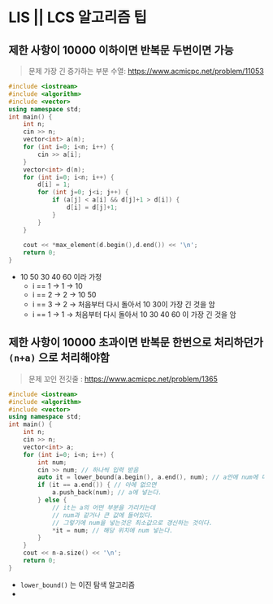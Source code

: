 # LIS || LCS 알고리즘 팁
## 제한 사항이 10000 이하이면 반복문 두번이면 가능
> 문제 가장 긴 증가하는 부분 수열: https://www.acmicpc.net/problem/11053   
   
```c++
#include <iostream>
#include <algorithm>
#include <vector>
using namespace std;
int main() {
    int n;
    cin >> n;
    vector<int> a(n);
    for (int i=0; i<n; i++) {
        cin >> a[i];
    }
    vector<int> d(n);
    for (int i=0; i<n; i++) {
        d[i] = 1;
        for (int j=0; j<i; j++) {
            if (a[j] < a[i] && d[j]+1 > d[i]) {
                d[i] = d[j]+1;
            }
        }
    }
    
    cout << *max_element(d.begin(),d.end()) << '\n';
    return 0;
}
```
* 10 50 30 40 60 이라 가정
  * i == 1 -> 1 -> 10
  * i == 2 -> 2 -> 10 50
  * i == 3 -> 2 -> 처음부터 다시 돌아서 10 30이 가장 긴 것을 암
  * i == 1 -> 1 -> 처음부터 다시 돌아서 10 30 40 60 이 가장 긴 것을 암

## 제한 사항이 10000 초과이면 반복문 한번으로 처리하던가 `(n+a)` 으로 처리해야함 
> 문제 꼬인 전깃줄 : https://www.acmicpc.net/problem/1365   
   
```c++
#include <iostream>
#include <algorithm>
#include <vector>
using namespace std;
int main() {
    int n;
    cin >> n;
    vector<int> a;
    for (int i=0; i<n; i++) {
        int num;
        cin >> num; // 하나씩 입력 받음
        auto it = lower_bound(a.begin(), a.end(), num); // a안에 num에 대해 크거나 같은 값이 있냐
        if (it == a.end()) { // 아에 없으면
            a.push_back(num); // a에 넣는다.
        } else {
            // it는 a의 어떤 부분을 가리키는데
            // num과 같거나 큰 값에 들어있다.
            // 그렇기에 num을 넣는것은 최소값으로 갱신하는 것이다.
            *it = num; // 해당 위치에 num 넣는다.
        }
    }
    cout << n-a.size() << '\n';
    return 0;
}
```
* `lower_bound()` 는 이진 탐색 알고리즘
* 

